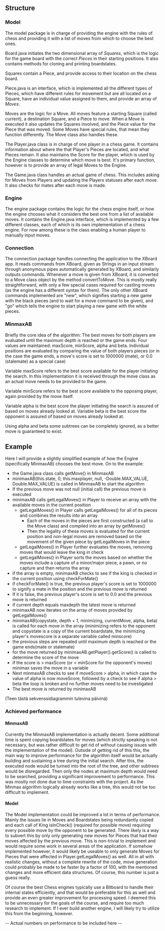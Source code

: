 ## Structure
### Model

The model package is in charge of providing the engine with the rules of chess and providing it with a list of moves from which to choose the best ones. 

Board.java initiates the two dimensional array of *Squares*, which is the logic for the game board with the correct *Pieces* in their starting positions. It also contains methods for cloning and printing boardstates.

Squares contain a Piece, and provide access to their location on the chess board. 

Piece.java is an interface, which is implemented all the different types of Pieces, which have different rules for movement but are all located on a Square, have an individual value assigned to them, and provide an array of *Moves*. 

Moves are the logic for a Move. All moves feature a starting Square (called current), a destination Square, and a Piece to move. When a Move is executed it also updates the Squares involved, and the Piece value for the Piece that was moved. Some Moves have special rules, that mean they function differently. The Move class also handles these.

The Player.java class is in charge of one player in a chess game. It contains information about where the that Player's Pieces are located, and what Pieces remain. It also maintains the Score for the player, which is used by the Engine classes to determine which move is best. It's primary function, however is to provide an array of legal Moves to the Engine.

The Game.java class handles an actual game of chess. This includes asking for Moves from Players and updating the Players statuses after each move. It also checks for mates after each move is made.
### Engine

The engine package contains the logic for the chess engine itself, or how the engine chooses what it considers the best one 
from a list of available moves. It contains the Engine.java interface, which is implemented by a few different classes, each of which is its own implementation of a chess engine. For now among these is the class enabling a human player to manually input moves.

### Connection

The connection package handles connecting the application to the XBoard app. It reads commands from XBoard, given as Strings in an input stream through anonymous pipes automatically generated by XBoard, and similarly outputs commands. Whenever a move is given from XBoard, it is converted to a Move class object by the method convertToMove. This is mostly really straightforward, with only a few special cases required for castling moves (as the engine has a different syntax for them). The only other XBoard commands implemented are "new", which signifies starting a new game with the black pieces (and to wait for a move command to be given), and "go" which tells the engine to start playing a new game with the white pieces.


### MinmaxAB
Briefly the core idea of the algorithm: The best moves for both players are evaluated until the maximum depth is reached or the game ends. Four values are maintained: maxScore, minScore, alpha and beta. Individual positions are evaluated by comparing the value of both players pieces (or in the case the game ends, a move's score is set to 1000000 (mate), or 0.0 (stalemate) as a special case)

Variable maxScore refers to the best score available for the player initiating the search. In this implementation it is received through the move class as an actual move needs to be provided to the game.   

Variable minScore refers to the best score available to the opposing player, again provided by the move itself.     

Variable alpha is the best score the player initiating the search is assured of based on moves already looked at.
Variable beta is the best score the opponent is assured of based on moves already looked at.    

Using alpha and beta some subtrees can be completely ignored, as a better move is guaranteed to exist.  

## Example

Here I will provide a slightly simplified example of how the Engine (specifically MinmaxAB) chooses the best move. 
On to the example:    
- the Game.java class calls getMove() in MinmaxAB  
- minimaxAB(this.state, 0, this.maxplayer, null, -Double.MAX_VALUE, Double.MAX_VALUE) is called in MinmaxAB to start the algorithm  
- If the previous move was not null (initial call) the previous move is executed
- minimaxAB calls getLegalMoves() in Player to receive an array with the available moves in the current position
  - getLegalMoves() in Player calls getLegalMoves() for all of its pieces and combines the results into an array
    - Each of the moves in the pieces are first constructed (a call to the Move class) and compiled into an array by getMoves()
    - Then the legality of these moves is evaluated for the current position and non-legal moves are removed based on the movement of         the given piece by getLegalMoves in the piece
  - getLegalMoves() in Player further evaluates the moves, removing moves that would leave the king in check
  - getLegalMoves() in Player sorts the moves based on whether the moves include a capture of a minor/major piece, a pawn, or no
  capture and then returns the array
- if the array is empty, minimaxAB checks to see if the king is checked in the current position using checkForMate()
- if checkForMate() is true, the previous player's score is set to 1000000 to signify a mate in the position and the previous 
move is returned 
- If it is false, the previous player's score is set to 0.0 and the previous move is returned
- if current depth equals maxdepth the latest move is returned
- minimaxAB now iterates on the array of moves provided by getLegalMoves()
- minimaxAB(copystate, depth + 1, minimizing, currentMove, alpha, beta) is called for each move in the array (minimizing 
refers to the opponent and copystate is a copy of the current boardstate, the minimizing player's movescore is a separate 
variable called minscore)
- the previous steps are repeated until maximum depth is reached or the game ends(mate or stalemate)
- for the move returned by minimaxAB.getPlayer().getScore() is called to determine the score of the move
- if the score is > maxScore (or < minScore for the opponent's moves) minimax saves the move in a variable 
- Next minmaxAB checks to see if moveScore > alpha, in which case the value of alpha is now moveScore, followed by a check to 
see if alpha > beta the loop is broken and no further moves need to be investigated
- The best move is returned by minimaxAB    
        
(Teen tästä sekvenssidiagrammin tulevina päivinä)

### Achieved performance 
#### MinmaxAB
Currently the MinmaxAB implementation is actually decent. Some additional time is spent copying boardstates for moves (which strictly speaking is not necessary, but was rather difficult to get rid of without causing issues with the implementation of the model). Outside of getting rid of this this, the main way to improve performance for the algorithm itself would be actually building and sustaining a tree during the initial search. After this, the executed node would be turned into the root of the tree, and other subtrees would be disregarded. Then only the nodes at maximum depth would need to be searched, providing a significant improvement to performance. This was mostly not done due to time constraints with the project. As the Minmax algorithm logically already works like a tree, this would not be too difficult to implement.
 
#### Model
The Model implementation could be improved a lot in terms of performance. Mainly the issues lie in Moves and Boardstates being redundantly copied and each call of King isInCheck() (required for possible move) requiring every possible move by the opponent to be generated. There likely is a way to subvert this by only only generating new moves for Pieces that had their moves affected by the previous move. This is non-trivial to implement and would require some work in several areas of the application. If somehow implemented however, it would likely be useable to only generate Moves for Pieces that were affected in Player.getLegalMoves() as well. All in all with realistic changes, without a complete rewrite of the code, move generation could probably be made to be faster by a factor of 100, with the mentioned changes and more efficient data structures. Of course, this number is just a guess really.

Of course the best Chess engines typically use a Bitboard to handle their internal states efficiently, and that would be preferable for this as well and provide an even greater improvement for processing speed. I deemed this to be unnecessary for the goals of the course, and require too much research to implement. If I ever build another engine, I will likely try to utilize this from the beginning, however.


-- Actual numbers on performance to be included here --


